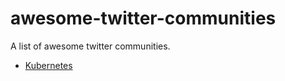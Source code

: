 # awesome-twitter-communities

A list of awesome twitter communities.

- [Kubernetes](https://twitter.com/i/communities/1444745802383953921)

